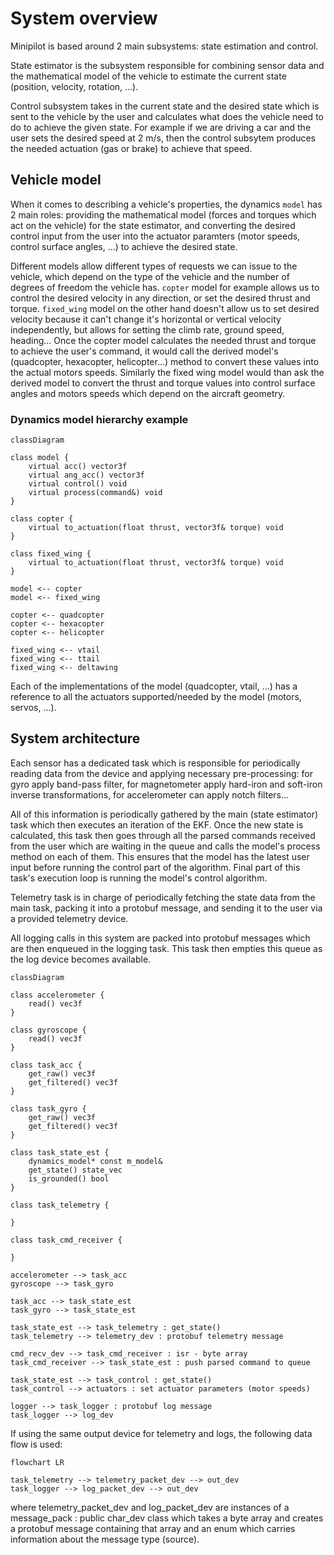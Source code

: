 # System overview
Minipilot is based around 2 main subsystems: state estimation and control.

State estimator is the subsystem responsible for combining sensor data and the mathematical model of the vehicle to estimate the current state (position, velocity, rotation, ...).

Control subsystem takes in the current state and the desired state which is sent to the vehicle by the user and calculates what does the vehicle need to do to achieve the given state. For example if we are driving a car and the user sets the desired speed at 2 m/s, then the control subsytem produces the needed actuation (gas or brake) to achieve that speed.

## Vehicle model
When it comes to describing a vehicle's properties, the dynamics `model` has 2 main roles: providing the mathematical model (forces and torques which act on the vehicle) for the state estimator, and converting the desired control input from the user into the actuator paramters (motor speeds, control surface angles, ...) to achieve the desired state.

Different models allow different types of requests we can issue to the vehicle, which depend on the type of the vehicle and the number of degrees of freedom the vehicle has. `copter` model for example allows us to control the desired velocity in any direction, or set the desired thrust and torque. `fixed_wing` model on the other hand doesn't allow us to set desired velocity because it can't change it's horizontal or vertical velocity independently, but allows for setting the climb rate, ground speed, heading... Once the copter model calculates the needed thrust and torque to achieve the user's command, it would call the derived model's (quadcopter, hexacopter, helicopter...) method to convert these values into the actual motors speeds. Similarly the fixed wing model would than ask the derived model to convert the thrust and torque values into control surface angles and motors speeds which depend on the aircraft geometry.

### Dynamics model hierarchy example
```mermaid
classDiagram

class model {
    virtual acc() vector3f
    virtual ang_acc() vector3f
    virtual control() void
    virtual process(command&) void
}

class copter {
    virtual to_actuation(float thrust, vector3f& torque) void
}

class fixed_wing {
    virtual to_actuation(float thrust, vector3f& torque) void
}

model <-- copter
model <-- fixed_wing

copter <-- quadcopter
copter <-- hexacopter
copter <-- helicopter

fixed_wing <-- vtail
fixed_wing <-- ttail
fixed_wing <-- deltawing
```

Each of the implementations of the model (quadcopter, vtail, ...) has a reference to all the actuators supported/needed by the model (motors, servos, ...).

## System architecture
Each sensor has a dedicated task which is responsible for periodically reading data from the device and applying necessary pre-processing: for gyro apply band-pass filter, for magnetometer apply hard-iron and soft-iron inverse transformations, for accelerometer can apply notch filters...

All of this information is periodically gathered by the main (state estimator) task which then executes an iteration of the EKF. Once the new state is calculated, this task then goes through all the parsed commands received from the user which are waiting in the queue and calls the model's process method on each of them. This ensures that the model has the latest user input before running the control part of the algorithm. Final part of this task's execution loop is running the model's control algorithm.

Telemetry task is in charge of periodically fetching the state data from the main task, packing it into a protobuf message, and sending it to the user via a provided telemetry device.

All logging calls in this system are packed into protobuf messages which are then enqueued in the logging task. This task then empties this queue as the log device becomes available.

```mermaid
classDiagram

class accelerometer {
    read() vec3f
}

class gyroscope {
    read() vec3f
}

class task_acc {
    get_raw() vec3f
    get_filtered() vec3f
}

class task_gyro {
    get_raw() vec3f
    get_filtered() vec3f
}

class task_state_est {
    dynamics_model* const m_model&
    get_state() state_vec
    is_grounded() bool
}

class task_telemetry {
    
}

class task_cmd_receiver {
    
}

accelerometer --> task_acc
gyroscope --> task_gyro

task_acc --> task_state_est
task_gyro --> task_state_est

task_state_est --> task_telemetry : get_state()
task_telemetry --> telemetry_dev : protobuf telemetry message

cmd_recv_dev --> task_cmd_receiver : isr - byte array
task_cmd_receiver --> task_state_est : push parsed command to queue

task_state_est --> task_control : get_state()
task_control --> actuators : set actuator parameters (motor speeds)

logger --> task_logger : protobuf log message
task_logger --> log_dev
```

If using the same output device for telemetry and logs, the following data flow is used:

```mermaid
flowchart LR

task_telemetry --> telemetry_packet_dev --> out_dev
task_logger --> log_packet_dev --> out_dev
```

where telemetry_packet_dev and log_packet_dev are instances of a message_pack : public char_dev class which takes a byte array and creates a protobuf message containing that array and an enum which carries information about the message type (source).